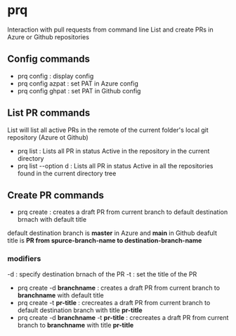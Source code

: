 # prq
Interaction with pull requests from command line
List and create PRs in Azure or Github repositories

## Config commands
- prq config : display config
- prq config azpat : set PAT in Azure config
- prq config ghpat : set PAT in Github config

## List PR commands 
List will list all active PRs in the remote of the current folder's local git 
repository (Azure ot Github)

- prq list : Lists all PR in status Active in the repository in the current directory
- prq list --option d : Lists all PR in status Active in all the repositories found in the current directory tree



## Create PR commands 
- prq create : creates a draft PR from current branch to default destination 
brnach with default title

default destination branch is **master** in Azure and **main** in Github
deafult title is **PR from spurce-branch-name to destination-branch-name**

### modifiers
-d : specify destination brnach of the PR
-t : set the title of the PR

- prq create -d **branchname** : creates a draft PR from current branch to **branchname** with default title
- prq create -t **pr-title** : crecreates a draft PR from current branch to default destination branch with title **pr-title**
- prq create  -d **branchname** -t **pr-title** : crecreates a draft PR from current branch to **branchname** with title **pr-title**

